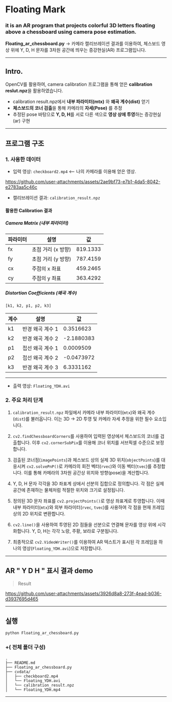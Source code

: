 
# Floating Mark
### it is an AR program that projects colorful 3D letters floating above a chessboard using camera pose estimation.

**Floating_ar_chessboard.py** 
-> 카메라 캘리브레이션 결과를 이용하여, 체스보드 영상 위에 Y, D, H 문자를 3차원 공간에 띄우는 증강현실(AR) 프로그램입니다.

---

## Intro.
 OpenCV를 활용하여, 
 camera calibration 프로그램을 통해 얻은 **calibration reslut.npz**을 활용하였습니다. 
- calibration result.npz에서 **내부 파라미터(mtx)** 와 **왜곡 계수(dist)** 얻기 
- **체스보드의 코너 검출**을 통해 카메라의 **자세(Pose)** 를 추정
- 추정된 pose 바탕으로 **Y, D, H**를 서로 다른 색으로 **영상 상에 투영**하는 증강현실(ar) 구현

---

## 프로그램 구조

### 1. 사용한 데이터
- 입력 영상: `checkboard2.mp4`
  <-- 나의 카메라를 이용해 얻은 영상.
  

https://github.com/user-attachments/assets/2ae9bf73-e7b1-4da5-8042-e2783aa5c46c


- 캘리브레이션 결과: `calibration_result.npz`
 #### 활용한 Calibration 결과 
#####  Camera Matrix (내부 파라미터)

| 파라미터 | 설명 | 값 |
|----------|------|-----|
| fx       | 초점 거리 (x 방향) | 819.1333 |
| fy       | 초점 거리 (y 방향) | 787.4159 |
| cx       | 주점의 x 좌표      | 459.2465 |
| cy       | 주점의 y 좌표      | 363.4292 |

#####  Distortion Coefficients (왜곡 계수)

`[k1, k2, p1, p2, k3]`

| 계수 | 설명            | 값         |
|------|-----------------|-------------|
| k1   | 반경 왜곡 계수 1 |  0.3516623  |
| k2   | 반경 왜곡 계수 2 | -2.1880383  |
| p1   | 접선 왜곡 계수 1 |  0.0009509  |
| p2   | 접선 왜곡 계수 2 | -0.0473972  |
| k3   | 반경 왜곡 계수 3 |  6.3331162  |

---

- 출력 영상: `Floating_YDH.avi` 

### 2. 주요 처리 단계

1. `calibration_result.npz` 파일에서 카메라 내부 파라미터(`mtx`)와 왜곡 계수(`dist`)를 불러옵니다. 이는 3D → 2D 투영 및 카메라 자세 추정을 위한 필수 요소입니다.

2. `cv2.findChessboardCorners`를 사용하여 입력된 영상에서 체스보드의 코너를 검출합니다. 이후 `cv2.cornerSubPix`를 이용해 코너 위치를 서브픽셀 수준으로 보정합니다.

3. 검출된 코너점(`imagePoints`)과 체스보드 상의 실제 3D 위치(`objectPoints`)를 대응시켜 `cv2.solvePnP()`로 카메라의 회전 벡터(`rvec`)와 이동 벡터(`tvec`)를 추정합니다. 이를 통해 카메라의 3차원 공간상 위치와 방향(pose)을 계산합니다.

4. Y, D, H 문자 각각을 3D 좌표계 상에서 선분의 집합으로 정의합니다. 각 점은 실제 공간에 존재하는 물체처럼 적절한 위치와 크기로 설정됩니다.

5. 정의된 3D 문자 좌표를 `cv2.projectPoints()`로 영상 좌표계로 투영합니다. 이때 내부 파라미터(`mtx`)와 외부 파라미터(`rvec`, `tvec`)를 사용하여 각 점을 현재 프레임 상의 2D 위치로 변환합니다.

6. `cv2.line()`을 사용하여 투영된 2D 점들을 선분으로 연결해 문자를 영상 위에 시각화합니다. Y, D, H는 각각 노랑, 주황, 보라로 구분됩니다.

7. 최종적으로 `cv2.VideoWriter()`를 이용하여 AR 텍스트가 표시된 각 프레임을 하나의 영상(`Floating_YDH.avi`)으로 저장합니다.

---

## AR " Y D H " 표시 결과 demo
> Result


https://github.com/user-attachments/assets/3926d8a8-273f-4ead-b036-d3937695d465


---

## 실행
```bash
python Floating_ar_chessboard.py
```

###  +( 전체 폴더 구성)
```
.
├── README.md
├── Floating_ar_chessboard.py
├── cvdata/
│   ├── checkboard2.mp4
│   └── Floating_YDH.avi
│   └── calibration_result.npz
│   └── Floating_YDH.mp4

```

---
